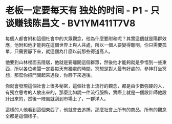 # 老板一定要每天有 独处的时间 - P1 - 只谈赚钱陈昌文 - BV1YM411T7V8

每個人都會附和這個社會中的大眾觀念，他為什麼要附和呢？其實這個就是陽群效應，他附和他才能夠在這個世界上與人共處，所以一個人要變得聰明，你只需要孤單，只需要靜下來，就這個為什麼以前那些得道高人。

他要到山林裡面去隱居，他就是要離開這個群眾，然後他才能夠就是參悟到一些東西，所以各位老闆一定要每天有獨處的時間，冥想是對人最有好處的，參神打坐冥想，那麼你把門關起來過後，你靜下來過後。

你就會發現這個社會上很多秘密，這個社會上流行的觀念，都是由少數強硬的人，有獨立思考的人放出來的，那麼比如說一件流行服飾，實際上就是一個設計師他設計出來的，然後一陣風就刮到市場上了，一群洋人。

這樣的人他看到這個東西了，他就會去追捕，那麼社會上所有的商品，所有的觀念全都是這個樣子。